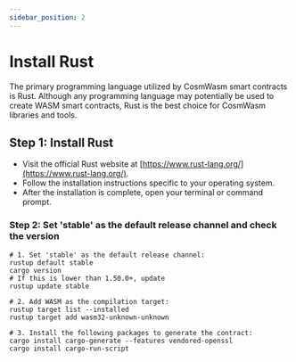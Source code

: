 ```yaml
---
sidebar_position: 2
---
```


# Install Rust

The primary programming language utilized by CosmWasm smart contracts is Rust. Although any programming language may potentially be used to create WASM smart contracts, Rust is the best choice for CosmWasm libraries and tools.

## Step 1: Install Rust

- Visit the official Rust website at [https://www.rust-lang.org/](https://www.rust-lang.org/).
- Follow the installation instructions specific to your operating system.
- After the installation is complete, open your terminal or command prompt.

### Step 2: Set 'stable' as the default release channel and check the version

```shell
# 1. Set 'stable' as the default release channel:
rustup default stable
cargo version
# If this is lower than 1.50.0+, update
rustup update stable

# 2. Add WASM as the compilation target:
rustup target list --installed
rustup target add wasm32-unknown-unknown

# 3. Install the following packages to generate the contract:
cargo install cargo-generate --features vendored-openssl
cargo install cargo-run-script
```
